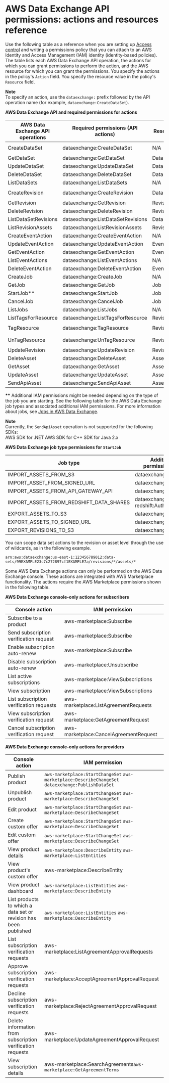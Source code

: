 # AWS Data Exchange API permissions: actions and resources reference<a name="api-permissions-ref"></a>

Use the following table as a reference when you are setting up [Access control](access-control.md) and writing a permissions policy that you can attach to an AWS Identity and Access Management \(IAM\) identity \(identity\-based policies\)\. The table lists each AWS Data Exchange API operation, the actions for which you can grant permissions to perform the action, and the AWS resource for which you can grant the permissions\. You specify the actions in the policy's `Action` field\. You specify the resource value in the policy's `Resource` field\. 

**Note**  
To specify an action, use the `dataexchange:` prefix followed by the API operation name \(for example, `dataexchange:CreateDataSet`\)\.


**AWS Data Exchange API and required permissions for actions**  

| AWS Data Exchange API operations | Required permissions \(API actions\) | Resources | Conditions | 
| --- | --- | --- | --- | 
| CreateDataSet | dataexchange:CreateDataSet | N/A |  `aws:TagKeys` `aws:RequestTag`  | 
| GetDataSet | dataexchange:GetDataSet | Data set |  aws:RequestTag | 
| UpdateDataSet | dataexchange:UpdateDataSet | Data set |  aws:RequestTag | 
| DeleteDataSet | dataexchange:DeleteDataSet | Data set | aws:RequestTag | 
| ListDataSets | dataexchange:ListDataSets | N/A | N/A | 
| CreateRevision | dataexchange:CreateRevision | Data set |  `aws:TagKeys` `aws:RequestTag`  | 
| GetRevision | dataexchange:GetRevision |  Revision  | aws:RequestTag | 
| DeleteRevision | dataexchange:DeleteRevision |  Revision  | aws:RequestTag | 
| ListDataSetRevisions | dataexchange:ListDataSetRevisions | Data set | aws:RequestTag | 
| ListRevisionAssets | dataexchange:ListRevisionAssets |  Revision  | aws:RequestTag | 
| CreateEventAction | dataexchange:CreateEventAction | N/A | N/A | 
| UpdateEventAction | dataexchange:UpdateEventAction |  EventAction  | N/A | 
| GetEventAction | dataexchange:GetEventAction |  EventAction  | N/A | 
| ListEventActions | dataexchange:ListEventActions | N/A | N/A | 
| DeleteEventAction | dataexchange:DeleteEventAction |  EventAction  | N/A | 
| CreateJob | dataexchange:CreateJob | N/A | dataexchange:JobType | 
| GetJob | dataexchange:GetJob | Job | dataexchange:JobType | 
| StartJob\*\* | dataexchange:StartJob | Job | dataexchange:JobType | 
| CancelJob | dataexchange:CancelJob | Job | dataexchange:JobType | 
| ListJobs | dataexchange:ListJobs | N/A | N/A | 
| ListTagsForResource | dataexchange:ListTagsForResource |  Revision  | aws:RequestTag | 
| TagResource | dataexchange:TagResource |  Revision  |  `aws:TagKeys` `aws:RequestTag`  | 
| UnTagResource | dataexchange:UnTagResource |  Revision  |  `aws:TagKeys` `aws:RequestTag`  | 
| UpdateRevision | dataexchange:UpdateRevision |  Revision  | aws:RequestTag | 
| DeleteAsset | dataexchange:DeleteAsset |  Asset  | N/A | 
| GetAsset | dataexchange:GetAsset |  Asset  | N/A | 
| UpdateAsset | dataexchange:UpdateAsset |  Asset  | N/A | 
| SendApiAsset | dataexchange:SendApiAsset |  Asset  | N/A | 

**\*\*** Additional IAM permissions might be needed depending on the type of the job you are starting\. See the following table for the AWS Data Exchange job types and associated additional IAM permissions\. For more information about jobs, see [Jobs in AWS Data Exchange](jobs.md)\.

**Note**  
Currently, the `SendApiAsset` operation is not supported for the following SDKs:  
AWS SDK for \.NET
AWS SDK for C\+\+
SDK for Java 2\.x


**AWS Data Exchange job type permissions for `StartJob`**  

| Job type | Additional IAM permissions needed | 
| --- | --- | 
| IMPORT\_ASSETS\_FROM\_S3 | dataexchange:CreateAsset | 
| IMPORT\_ASSET\_FROM\_SIGNED\_URL | dataexchange:CreateAsset | 
| IMPORT\_ASSETS\_FROM\_API\_GATEWAY\_API | dataexchange:CreateAsset | 
| IMPORT\_ASSETS\_FROM\_REDSHIFT\_DATA\_SHARES | dataexchange:CreateAsset, redshift:AuthorizeDataShare | 
| EXPORT\_ASSETS\_TO\_S3 | dataexchange:GetAsset | 
| EXPORT\_ASSETS\_TO\_SIGNED\_URL | dataexchange:GetAsset | 
| EXPORT\_REVISIONS\_TO\_S3 | dataexchange:GetRevision | 

You can scope data set actions to the revision or asset level through the use of wildcards, as in the following example\.

```
arn:aws:dataexchange:us-east-1:123456789012:data-sets/99EXAMPLE23c7c272897cf1EXAMPLE7a/revisions/*/assets/*
```

Some AWS Data Exchange actions can only be performed on the AWS Data Exchange console\. These actions are integrated with AWS Marketplace functionality\. The actions require the AWS Marketplace permissions shown in the following table\.


**AWS Data Exchange console\-only actions for subscribers**  

| Console action | IAM permission | 
| --- | --- | 
| Subscribe to a product | aws\-marketplace:Subscribe | 
| Send subscription verification request | aws\-marketplace:Subscribe | 
| Enable subscription auto\-renew | aws\-marketplace:Subscribe | 
| Disable subscription auto\-renew | aws\-marketplace:Unsubscribe | 
| List active subscriptions | aws\-marketplace:ViewSubscriptions | 
| View subscription | aws\-marketplace:ViewSubscriptions | 
| List subscription verification requests | aws\-marketplace:ListAgreementRequests | 
| View subscription verification request | aws\-marketplace:GetAgreementRequest | 
| Cancel subscription verification request | aws\-marketplace:CancelAgreementRequest | 


**AWS Data Exchange console\-only actions for providers**  

| Console action | IAM permission | 
| --- | --- | 
| Publish product |  `aws-marketplace:StartChangeSet` `aws-marketplace:DescribeChangeSet` `dataexchange:PublishDataSet`  | 
| Unpublish product |  `aws-marketplace:StartChangeSet` `aws-marketplace:DescribeChangeSet`  | 
| Edit product |  `aws-marketplace:StartChangeSet` `aws-marketplace:DescribeChangeSet`  | 
| Create custom offer |  `aws-marketplace:StartChangeSet` `aws-marketplace:DescribeChangeSet`  | 
| Edit custom offer |  `aws-marketplace:StartChangeSet` `aws-marketplace:DescribeChangeSet`  | 
| View product details |  `aws-marketplace:DescribeEntity` `aws-marketplace:ListEntities`  | 
| View product's custom offer | aws\-marketplace:DescribeEntity | 
| View product dashboard |  `aws-marketplace:ListEntities` `aws-marketplace:DescribeEntity`  | 
| List products to which a data set or revision has been published |  `aws-marketplace:ListEntities` `aws-marketplace:DescribeEntity`  | 
| List subscription verification requests | aws\-marketplace:ListAgreementApprovalRequests | 
| Approve subscription verification requests | aws\-marketplace:AcceptAgreementApprovalRequest | 
| Decline subscription verification requests | aws\-marketplace:RejectAgreementApprovalRequest | 
| Delete information from subscription verification requests | aws\-marketplace:UpdateAgreementApprovalRequest | 
| View subscription details | aws\-marketplace:SearchAgreements`aws-marketplace:GetAgreementTerms` | 